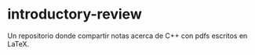 # introductory-review
Un repositorio donde compartir notas acerca de C++ con pdfs escritos en LaTeX.
